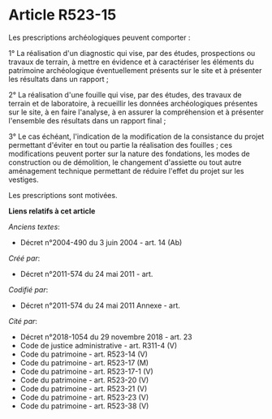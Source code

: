 # Article R523-15

Les prescriptions archéologiques peuvent comporter :

1° La réalisation d'un diagnostic qui vise, par des études, prospections ou travaux de terrain, à mettre en évidence et à
caractériser les éléments du patrimoine archéologique éventuellement présents sur le site et à présenter les résultats dans
un rapport ;

2° La réalisation d'une fouille qui vise, par des études, des travaux de terrain et de laboratoire, à recueillir les données
archéologiques présentes sur le site, à en faire l'analyse, à en assurer la compréhension et à présenter l'ensemble des
résultats dans un rapport final ;

3° Le cas échéant, l'indication de la modification de la consistance du projet permettant d'éviter en tout ou partie la
réalisation des fouilles ; ces modifications peuvent porter sur la nature des fondations, les modes de construction ou de
démolition, le changement d'assiette ou tout autre aménagement technique permettant de réduire l'effet du projet sur les
vestiges.

Les prescriptions sont motivées.

**Liens relatifs à cet article**

_Anciens textes_:

  - Décret n°2004-490 du 3 juin 2004 - art. 14 (Ab)

_Créé par_:

  - Décret n°2011-574 du 24 mai 2011  - art.

_Codifié par_:

  - Décret n°2011-574 du 24 mai 2011 Annexe - art.

_Cité par_:

  - Décret n°2018-1054 du 29 novembre 2018 - art. 23
  - Code de justice administrative - art. R311-4 (V)
  - Code du patrimoine - art. R523-14 (V)
  - Code du patrimoine - art. R523-17 (M)
  - Code du patrimoine - art. R523-17-1 (V)
  - Code du patrimoine - art. R523-20 (V)
  - Code du patrimoine - art. R523-21 (V)
  - Code du patrimoine - art. R523-23 (V)
  - Code du patrimoine - art. R523-38 (V)
